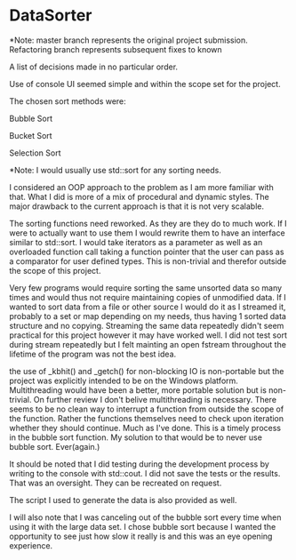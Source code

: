 # DataSorter

*Note: master branch represents the original project submission. Refactoring branch represents subsequent fixes to known 

A list of decisions made in no particular order.

Use of console UI seemed simple and within the scope set for the project.

The chosen sort methods were:

  Bubble Sort
  
  Bucket Sort
  
  Selection Sort
  
*Note: I would usually use std::sort for any sorting needs.

I considered an OOP approach to the problem as I am more familiar with that. What I did is more of a mix of procedural and dynamic styles. The major drawback to the current approach is that it is not very scalable.

The sorting functions need reworked. As they are they do to much work. If I were to actually want to use them I would rewrite them to have an interface similar to std::sort. I would take iterators as a parameter as well as an overloaded function call taking a function pointer that the user can pass as a comparator for user defined types. This is non-trivial and therefor outside the scope of this project.

Very few programs would require sorting the same unsorted data so many times and would thus not require maintaining copies of unmodified data. If I wanted to sort data from a file or other source I would do it as I streamed it, probably to a set or map depending on my needs, thus having 1 sorted data structure and no copying. Streaming the same data repeatedly didn't seem practical for this project however it may have worked well. I did not test sort during stream repeatedly but I felt mainting an open fstream throughout the lifetime of the program was not the best idea.

the use of \_kbhit() and \_getch() for non-blocking IO is non-portable but the project was explicitly intended to be on the Windows platform. Multithreading would have been a better, more portable solution but is non-trivial. On further review I don't belive multithreading is necessary. There seems to be no clean way to interrupt a function from outside the scope of the function. Rather the functions themselves need to check upon iteration whether they should continue. Much as I've done. This is a timely process in the bubble sort function. My solution to that would be to never use bubble sort. Ever(again.)

It should be noted that I did testing during the development process by writing to the console with std::cout. I did not save the tests or the results. That was an oversight. They can be recreated on request.

The script I used to generate the data is also provided as well.

I will also note that I was canceling out of the bubble sort every time when using it with the large data set. I chose bubble sort because I wanted the opportunity to see just how slow it really is and this was an eye opening experience.
